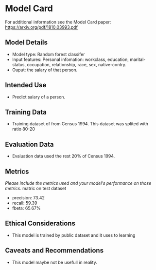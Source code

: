 # Model Card

For additional information see the Model Card paper: https://arxiv.org/pdf/1810.03993.pdf

## Model Details
* Model type: Random forest classifer
* Input features: Personal infomation: workclass, education, marital-status, occupation, relationship, race, sex, native-contry.
* Ouput: the salary of that person.
## Intended Use
* Predict salary of a person.
## Training Data
* Training dataset of from Census 1994. This dataset was splited with ratio 80-20 
## Evaluation Data
* Evaluation data used the rest 20% of Census 1994.
## Metrics
_Please include the metrics used and your model's performance on those metrics._
matric on test dataset
-    precision: 73.42
-    recall: 59.39
-    fbeta: 65.67% 
        
## Ethical Considerations
* This model is trained by public dataset and it uses to learning
## Caveats and Recommendations
* This model maybe not be usefull in reality.